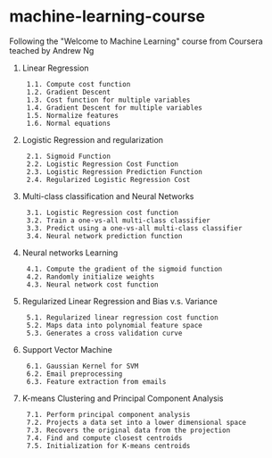 # machine-learning-course
Following the "Welcome to Machine Learning" course from Coursera teached by Andrew Ng

1. Linear Regression
        
        1.1. Compute cost function 
        1.2. Gradient Descent 
        1.3. Cost function for multiple variables
        1.4. Gradient Descent for multiple variables
        1.5. Normalize features
        1.6. Normal equations  
2. Logistic Regression and regularization

        2.1. Sigmoid Function
        2.2. Logistic Regression Cost Function
        2.3. Logistic Regression Prediction Function
        2.4. Regularized Logistic Regression Cost
3. Multi-class classification and Neural Networks
        
        3.1. Logistic Regression cost function
        3.2. Train a one-vs-all multi-class classifier
        3.3. Predict using a one-vs-all multi-class classifier
        3.4. Neural network prediction function
4. Neural networks Learning

        4.1. Compute the gradient of the sigmoid function
        4.2. Randomly initialize weights
        4.3. Neural network cost function
5. Regularized Linear Regression and Bias v.s. Variance

        5.1. Regularized linear regression cost function
        5.2. Maps data into polynomial feature space
        5.3. Generates a cross validation curve
6. Support Vector Machine

        6.1. Gaussian Kernel for SVM
        6.2. Email preprocessing
        6.3. Feature extraction from emails
7. K-means Clustering and Principal Component Analysis

        7.1. Perform principal component analysis
        7.2. Projects a data set into a lower dimensional space
        7.3. Recovers the original data from the projection
        7.4. Find and compute closest centroids
        7.5. Initialization for K-means centroids

